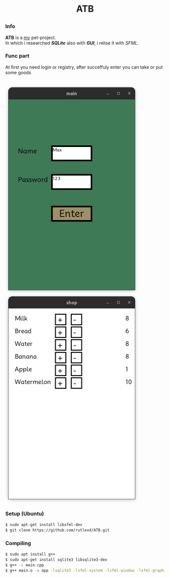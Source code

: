 # <p align = "center">**ATB** </p>


### Info

**ATB** is a [my](https://github.com/rutlexd) pet-project. </br> In which i researched ***SQLite*** also with ***GUI***, i relise it with *SFML*.


### Func part

At first you need login or registry, after succeffuly enter you can take or put some goods


</br>![Alt text](src/login.png "Login window") ![Alt text](src/shop.png "Shop window")

### Setup (Ubuntu)

``` sh
$ sudo apt-get install libsfml-dev
$ git clone https://github.com/rutlexd/ATB.git
```

### Compiling 
``` sh
$ sudo apt install g++
$ sudo apt-get install sqlite3 libsqlite3-dev
$ g++ -c main.cpp
$ g++ main.o -o app -lsqlite3 -lsfml-system -lsfml-window -lsfml-graphics
```
